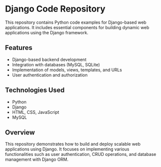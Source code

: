 
# Django Code Repository

This repository contains Python code examples for Django-based web applications. It includes essential components for building dynamic web applications using the Django framework.

## Features

- Django-based backend development
- Integration with databases (MySQL, SQLite)
- Implementation of models, views, templates, and URLs
- User authentication and authorization

## Technologies Used

- Python
- Django
- HTML, CSS, JavaScript
- MySQL 

## Overview

This repository demonstrates how to build and deploy scalable web applications using Django. It focuses on implementing various functionalities such as user authentication, CRUD operations, and database management with Django ORM.





